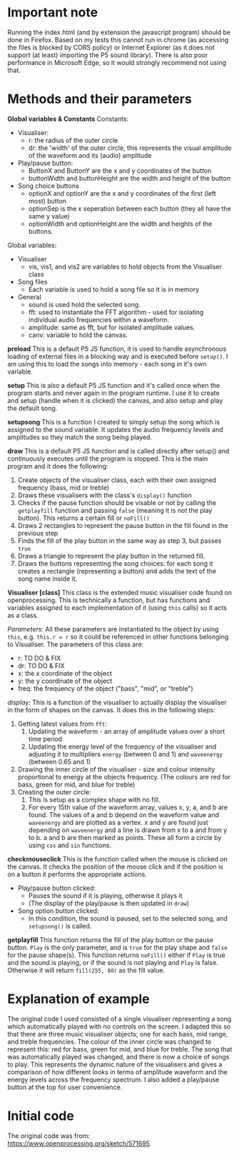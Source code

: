 ﻿Important note
============
Running the index.html (and by extension the javascript program) should be done in Firefox. Based on my tests this cannot run in chrome (as accessing the files is blocked by CORS policy) or Internet Explorer (as it does not support (at least) importing the P5 sound library). There is also poor performance in Microsoft Edge, so it would strongly recommend not using that.

Methods and their parameters
==================
**Global variables & Constants**
Constants:
- Visualiser:
	- r: the radius of the outer circle
	- dr: the 'width' of the outer circle, this represents the visual amplitude of the waveform and its (audio) amplitude
- Play/pause button:
	- ButtonX and ButtonY are the x and y coordinates of the button
	- buttonWidth and buttonHeight are the width and height of the button
- Song choice buttons
	- optionX and optionY are the x and y coordinates of the first (left most) button
	- optionSep is the x seperation between each button (they all have the same y value)
	- optionWidth and optionHeight are the width and heights of the buttons.

Global variables:
- Visualiser
	- vis, vis1, and vis2 are variables to hold objects from the Visualiser class
- Song files
	- Each variable is used to hold a song file so it is in memory
- General
	- sound is used hold the selected song. 
	- fft: used to instantiate the FFT algorithm - used for isolating individual audio frequencies within a waveform.
	- amplitude: same as fft, but for isolated amplitude values.
	- canv: variable to hold the canvas.

**preload**
This is a default P5 JS function, it is used to handle asynchronous loading of external files in a blocking way and is executed before `setup()`.
I am using this to load the songs into memory - each song in it's own variable.

**setup**
This is also a default P5 JS function and it's called once when the program starts and never again in the program runtime.
I use it to create and setup (handle when it is clicked) the canvas, and also setup and play the default song.

**setupsong**
This is a function I created to simply setup the song which is assigned to the sound variable. It updates the audio frequency levels and amplitudes so they match the song being played.

**draw**
This is a default P5 JS function and is called directly after setup() and continuously executes until the program is stopped.
This is the main program and it does the following:
1. Create objects of the visualiser class, each with their own assigned frequency (bass, mid or treble)
2. Draws these visualisers with the class's `display()` function
3. Checks if the pause function should be visable or not by calling the `getplayfill` function and passing `false` (meaning it is *not* the play button). This returns a certain fill or `noFill()`
4. Draws 2 rectangles to represent the pause button in the fill found in the previous step
5. Finds the fill of the play button in the same way as step 3, but passes `true`
6. Draws a triangle to represent the play button in the returned fill.
7. Draws the buttons representing the song choices: for each song it creates a rectangle (representing a button) and adds the text of the song name inside it.

**Visualiser [class]**
This class is the extended music visualiser code found on openprocessing.
This is technically a function, but has functions and variables assigned to each implementation of it (using `this` calls) so it acts as a class.

*Parameters:*
All these parameters are instantiated to the object by using `this`, e.g. `this.r = r` so it could be referenced in other functions belonging to Visualiser. The parameters of this class are:
- r: TO DO & FIX
- dr: TO DO & FIX
- x: the x coordinate of the object
- y: the y coordinate of the object
- freq: the frequency of the object ("bass", "mid", or "treble")


*display:*
This is a function of the visualiser to actually display the visualiser in the form of shapes on the canvas. It does this in the following steps:
1. Getting latest values from `fft`:
	1. Updating the waveform - an array of amplitude values over a short time period
	2. Updating the energy level of the frequency of the visualiser and adjusting it to multipliers `energy` (between 0 and 1) and `waveenergy` (between 0.65 and 1)
2. Drawing the inner circle of the visualiser - size and colour intensity proportional to energy at the objects frequency. (The colours are red for bass, green for mid, and blue for treble)
3. Creating the outer circle:
	1. This is setup as a complex shape with no fill.
	2. For every 15th value of the waveform array, values x, y, a, and b are found. The values of a and b depend on the waveform value and `waveenergy` and are plotted as a vertex. x and y are found just depending on `waveenergy` and a line is drawn from x to a and from y to b. a and b are then marked as points. These all form a circle by using `cos` and `sin` functions.

**checkmouseclick**
This is the function called when the mouse is clicked on the canvas. It checks the position of the mouse click and if the position is on a button it performs the appropriate actions.
- Play/pause button clicked:
	- Pauses the sound if it is playing, otherwise it plays it
	- (The display of the play/pause is then updated in `draw`)
- Song option button clicked:
	- In this condition, the sound is paused, set to the selected song, and `setupsong()` is called.

**getplayfill**
This function returns the fill of the play button or the pause button. `Play` is the only parameter, and is `true` for the play shape and `false` for the pause shape(s).
This function returns `noFill()` either if `Play` is true and the sound is playing, or if the sound is not playing and `Play` is false. Otherwise it will return `fill(255, 80)` as the fill value.


Explanation of example
===================
The original code I used consisted of a single visualiser representing a song which automatically played with no controls on the screen.
I adapted this so that there are three music visualiser objects; one for each bass, mid range, and treble frequencies. The colour of the inner circle was changed to represent this: red for bass, green for mid, and blue for treble.
The song that was automatically played was changed, and there is now a choice of songs to play. This represents the dynamic nature of the visualisers and gives a comparison of how different looks in terms of amplitude waveform and the energy levels across the frequency spectrum.
I also added a play/pause button at the top for user convenience.

Initial code
=========
The original code was from: https://www.openprocessing.org/sketch/571695.
